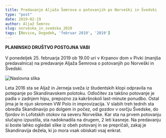 ```yaml
---
title: Predavanje Aljaža Šemrova o potovanjih po Norveški in Švedski
type: "post"
date: 2019-02-19
author: Aljaž Šemrov 
slug: norveska_in_svedska_2019
tags: [Novice, Dogodek, 'februar 2019', '2019']
---
```


**PLANINSKO DRUŠTVO POSTOJNA VABI**
<br/>
<br/>
V ponedeljek 25. februarja 2019 ob 19.00 uri v Krpanov dom v Pivki (manjša predavalnica) na predavanje Aljaža Šemrova o potovanjih po  Norveški in Švedski.
<!--more-->



![Naslovna slika](/img/posts/norveska_in_svedska.jpg)


Leta 2016 sta se Aljaž in Jerneja sveža iz študentskih klopi odpravila na potepanje po Skandinavskem polotoku. Odločitev za takšno potovanje je padla v zadnjem hipu, prepozno za kakršnokoli last-minute ponudbo. Ostal jima je le njun skromen VW Polo in improvizacija. V slabih treh tednih sta obredla Skandinavijo po dolgem in počez, od gozdov v osrčju Švedske, do fjordov in Lofotskih otokov na severu Norveške. Kar sta na prvem potovanju slučajno izpustila, sta nadoknadila na drugem, 2 leti kasneje. Na predavanju si boste lahko ogledali slike iz obeh potovanj in se prepričali, zakaj je Skandinavija dežela, ki jo mora vsak obiskati vsaj enkrat.
